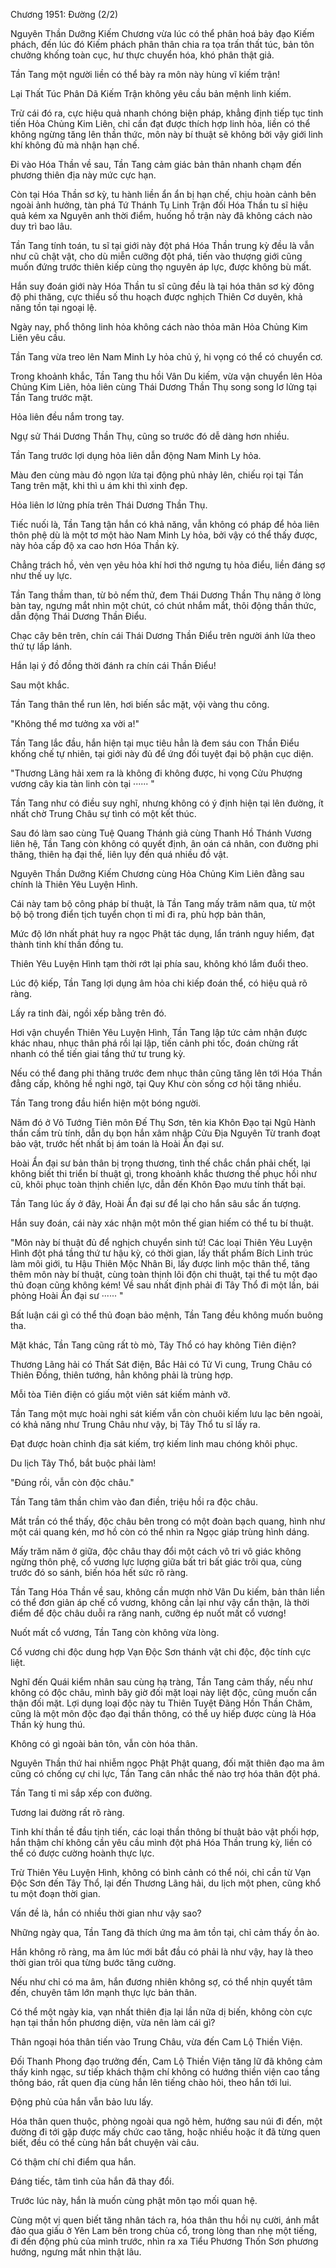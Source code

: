 




Chương 1951: Đường (2/2)


Nguyên Thần Dưỡng Kiếm Chương vừa lúc có thể phân hoá bảy đạo Kiếm phách, đến lúc đó Kiếm phách phân thân chia ra tọa trấn thất túc, bản tôn chưởng khống toàn cục, hư thực chuyển hóa, khó phân thật giả.

Tần Tang một người liền có thể bày ra môn này hùng vĩ kiếm trận!

Lại Thất Túc Phân Dã Kiếm Trận không yêu cầu bản mệnh linh kiếm.

Trừ cái đó ra, cực hiệu quả nhanh chóng biện pháp, khẳng định tiếp tục tinh tiến Hỏa Chủng Kim Liên, chỉ cần đạt được thích hợp linh hỏa, liền có thể không ngừng tăng lên thần thức, môn này bí thuật sẽ không bởi vậy giới linh khí không đủ mà nhận hạn chế.

Đi vào Hóa Thần về sau, Tần Tang cảm giác bản thân nhanh chạm đến phương thiên địa này mức cực hạn.

Còn tại Hóa Thần sơ kỳ, tu hành liền ẩn ẩn bị hạn chế, chịu hoàn cảnh bên ngoài ảnh hưởng, tàn phá Tứ Thánh Tụ Linh Trận đối Hóa Thần tu sĩ hiệu quả kém xa Nguyên anh thời điểm, huống hồ trận này đã không cách nào duy trì bao lâu.

Tần Tang tính toán, tu sĩ tại giới này đột phá Hóa Thần trung kỳ đều là vẫn như cũ chật vật, cho dù miễn cưỡng đột phá, tiến vào thượng giới cũng muốn đứng trước thiên kiếp cùng thọ nguyên áp lực, được không bù mất.

Hắn suy đoán giới này Hóa Thần tu sĩ cũng đều là tại hóa thân sơ kỳ đông độ phi thăng, cực thiểu số thu hoạch được nghịch Thiên Cơ duyên, khả năng tồn tại ngoại lệ.

Ngày nay, phổ thông linh hỏa không cách nào thỏa mãn Hỏa Chủng Kim Liên yêu cầu.

Tần Tang vừa treo lên Nam Minh Ly hỏa chủ ý, hi vọng có thể có chuyển cơ.

Trong khoảnh khắc, Tần Tang thu hồi Vân Du kiếm, vừa vận chuyển lên Hỏa Chủng Kim Liên, hỏa liên cùng Thái Dương Thần Thụ song song lơ lửng tại Tần Tang trước mặt.

Hỏa liên đều nắm trong tay.

Ngự sử Thái Dương Thần Thụ, cũng so trước đó dễ dàng hơn nhiều.

Tần Tang trước lợi dụng hỏa liên dẫn động Nam Minh Ly hỏa.

Màu đen cùng màu đỏ ngọn lửa tại động phủ nhảy lên, chiếu rọi tại Tần Tang trên mặt, khi thì u ám khi thì xinh đẹp.

Hỏa liên lơ lửng phía trên Thái Dương Thần Thụ.

Tiếc nuối là, Tần Tang tận hắn có khả năng, vẫn không có pháp để hỏa liên thôn phệ dù là một tơ một hào Nam Minh Ly hỏa, bởi vậy có thể thấy được, này hỏa cấp độ xa cao hơn Hóa Thần kỳ.

Chẳng trách hồ, vẻn vẹn yêu hỏa khí hơi thở ngưng tụ hỏa điểu, liền đáng sợ như thế uy lực.

Tần Tang thầm than, từ bỏ nếm thử, đem Thái Dương Thần Thụ nâng ở lòng bàn tay, ngưng mắt nhìn một chút, có chút nhắm mắt, thôi động thần thức, dẫn động Thái Dương Thần Điểu.

Chạc cây bên trên, chín cái Thái Dương Thần Điểu trên người ánh lửa theo thứ tự lấp lánh.

Hắn lại ý đồ đồng thời đánh ra chín cái Thần Điểu!

Sau một khắc.

Tần Tang thân thể run lên, hơi biến sắc mặt, vội vàng thu công.

"Không thể mơ tưởng xa vời a!"

Tần Tang lắc đầu, hắn hiện tại mục tiêu hẳn là đem sáu con Thần Điểu khống chế tự nhiên, tại giới này đủ để ứng đối tuyệt đại bộ phận cục diện.

"Thương Lãng hải xem ra là không đi không được, hi vọng Cửu Phượng vương cây kia tàn linh còn tại ······ "

Tần Tang như có điều suy nghĩ, nhưng không có ý định hiện tại lên đường, ít nhất chờ Trung Châu sự tình có một kết thúc.

Sau đó làm sao cùng Tuệ Quang Thánh giả cùng Thanh Hồ Thánh Vương liên hệ, Tần Tang còn không có quyết định, ân oán cá nhân, con đường phi thăng, thiên hạ đại thế, liên lụy đến quá nhiều đồ vật.

Nguyên Thần Dưỡng Kiếm Chương cùng Hỏa Chủng Kim Liên đằng sau chính là Thiên Yêu Luyện Hình.

Cái này tam bộ công pháp bí thuật, là Tần Tang mấy trăm năm qua, từ một bộ bộ trong điển tịch tuyển chọn tỉ mỉ đi ra, phù hợp bản thân,

Mức độ lớn nhất phát huy ra ngọc Phật tác dụng, lẩn tránh nguy hiểm, đạt thành tinh khí thần đồng tu.

Thiên Yêu Luyện Hình tạm thời rớt lại phía sau, không khó lắm đuổi theo.

Lúc độ kiếp, Tần Tang lợi dụng âm hỏa chi kiếp đoán thể, có hiệu quả rõ ràng.

Lấy ra tinh đài, ngồi xếp bằng trên đó.

Hơi vận chuyển Thiên Yêu Luyện Hình, Tần Tang lập tức cảm nhận được khác nhau, nhục thân phá rồi lại lập, tiến cảnh phi tốc, đoán chừng rất nhanh có thể tiến giai tầng thứ tư trung kỳ.

Nếu có thể đang phi thăng trước đem nhục thân cũng tăng lên tới Hóa Thần đẳng cấp, không hề nghi ngờ, tại Quy Khư còn sống cơ hội tăng nhiều.

Tần Tang trong đầu hiển hiện một bóng người.

Năm đó ở Vô Tướng Tiên môn Đế Thụ Sơn, tên kia Khôn Đạo tại Ngũ Hành thần cấm trù tính, dẫn dụ bọn hắn xâm nhập Cửu Địa Nguyên Từ tranh đoạt bảo vật, trước hết nhất bị ám toán là Hoài Ẩn đại sư.

Hoài Ẩn đại sư bản thân bị trọng thương, tình thế chắc chắn phải chết, lại không biết thi triển bí thuật gì, trong khoảnh khắc thương thế phục hồi như cũ, khôi phục toàn thịnh chiến lực, dẫn đến Khôn Đạo mưu tính thất bại.

Tần Tang lúc ấy ở đây, Hoài Ẩn đại sư để lại cho hắn sâu sắc ấn tượng.

Hắn suy đoán, cái này xác nhận một môn thế gian hiếm có thể tu bí thuật.

"Môn này bí thuật đủ để nghịch chuyển sinh tử! Các loại Thiên Yêu Luyện Hình đột phá tầng thứ tư hậu kỳ, có thời gian, lấy thất phẩm Bích Linh trúc làm môi giới, tu Hậu Thiên Mộc Nhân Bi, lấy được linh mộc thân thể, tăng thêm môn này bí thuật, cùng toàn thịnh lôi độn chi thuật, tại thể tu một đạo thủ đoạn cũng không kém! Về sau nhất định phải đi Tây Thổ đi một lần, bái phỏng Hoài Ẩn đại sư ······ "

Bất luận cái gì có thể thủ đoạn bảo mệnh, Tần Tang đều không muốn buông tha.

Mặt khác, Tần Tang cũng rất tò mò, Tây Thổ có hay không Tiên điện?

Thương Lãng hải có Thất Sát điện, Bắc Hải có Tử Vi cung, Trung Châu có Thiên Đồng, thiên tướng, hẳn không phải là trùng hợp.

Mỗi tòa Tiên điện có giấu một viên sát kiếm mảnh vỡ.

Tần Tang một mực hoài nghi sát kiếm vẫn còn chuôi kiếm lưu lạc bên ngoài, có khả năng như Trung Châu như vậy, bị Tây Thổ tu sĩ lấy ra.

Đạt được hoàn chỉnh địa sát kiếm, trợ kiếm linh mau chóng khôi phục.

Du lịch Tây Thổ, bắt buộc phải làm!

"Đúng rồi, vẫn còn độc châu."

Tần Tang tâm thần chìm vào đan điền, triệu hồi ra độc châu.

Mắt trần có thể thấy, độc châu bên trong có một đoàn bạch quang, hình như một cái quang kén, mơ hồ còn có thể nhìn ra Ngọc giáp trùng hình dáng.

Mấy trăm năm ở giữa, độc châu thay đổi một cách vô tri vô giác không ngừng thôn phệ, cổ vương lực lượng giữa bất tri bất giác trôi qua, cùng trước đó so sánh, biến hóa hết sức rõ ràng.

Tần Tang Hóa Thần về sau, không cần mượn nhờ Vân Du kiếm, bản thân liền có thể đơn giản áp chế cổ vương, không cần lại như vậy cẩn thận, là thời điểm để độc châu duỗi ra răng nanh, cưỡng ép nuốt mất cổ vương!

Nuốt mất cổ vương, Tần Tang còn không vừa lòng.

Cổ vương chi độc dung hợp Vạn Độc Sơn thánh vật chi độc, độc tính cực liệt.

Nghĩ đến Quái kiểm nhân sau cùng hạ tràng, Tần Tang cảm thấy, nếu như không có độc châu, mình bây giờ đối mặt loại này liệt độc, cũng muốn cẩn thận đối mặt. Lợi dụng loại độc này tu Thiên Tuyệt Đãng Hồn Thần Châm, cũng là một môn độc đạo đại thần thông, có thể uy hiếp được cùng là Hóa Thần kỳ hung thú.

Không có gì ngoài bản tôn, vẫn còn hóa thân.

Nguyên Thần thứ hai nhiễm ngọc Phật Phật quang, đối mặt thiên đạo ma âm cũng có chống cự chi lực, Tần Tang cân nhắc thế nào trợ hóa thân đột phá.

Tần Tang tỉ mỉ sắp xếp con đường.

Tương lai đường rất rõ ràng.

Tinh khí thần tề đầu tịnh tiến, các loại thần thông bí thuật bảo vật phối hợp, hắn thậm chí không cần yêu cầu mình đột phá Hóa Thần trung kỳ, liền có thể có được cường hoành thực lực.

Trừ Thiên Yêu Luyện Hình, không có bình cảnh có thể nói, chỉ cần từ Vạn Độc Sơn đến Tây Thổ, lại đến Thương Lãng hải, du lịch một phen, cũng khổ tu một đoạn thời gian.

Vấn đề là, hắn có nhiều thời gian như vậy sao?

Những ngày qua, Tần Tang đã thích ứng ma âm tồn tại, chỉ cảm thấy ồn ào.

Hắn không rõ ràng, ma âm lúc mới bắt đầu có phải là như vậy, hay là theo thời gian trôi qua từng bước tăng cường.

Nếu như chỉ có ma âm, hắn đương nhiên không sợ, có thể nhịn quyết tâm đến, chuyên tâm lớn mạnh thực lực bản thân.

Có thể một ngày kia, vạn nhất thiên địa lại lần nữa dị biến, không còn cực hạn tại thần hồn phương diện, vừa nên làm cái gì?

Thân ngoại hóa thân tiến vào Trung Châu, vừa đến Cam Lộ Thiền Viện.

Đối Thanh Phong đạo trưởng đến, Cam Lộ Thiền Viện tăng lữ đã không cảm thấy kinh ngạc, sư tiếp khách thậm chí không có hướng thiền viện cao tầng thông báo, rất quen địa cùng hắn lên tiếng chào hỏi, theo hắn tới lui.

Động phủ của hắn vẫn bảo lưu lấy.

Hóa thân quen thuộc, phòng ngoài qua ngõ hẻm, hướng sau núi đi đến, một đường đi tới gặp được mấy chức cao tăng, hoặc nhiều hoặc ít đã từng quen biết, đều có thể cùng hắn bắt chuyện vài câu.

Có thậm chí chỉ điểm qua hắn.

Đáng tiếc, tâm tình của hắn đã thay đổi.

Trước lúc này, hắn là muốn cùng phật môn tạo mối quan hệ.

Cùng một vị quen biết tăng nhân tách ra, hóa thân thu hồi nụ cười, ánh mắt đảo qua giấu ở Yên Lam bên trong chùa cổ, trong lòng than nhẹ một tiếng, đi đến động phủ của mình trước, nhìn ra xa Tiểu Phương Thốn Sơn phương hướng, ngưng mắt nhìn thật lâu.




